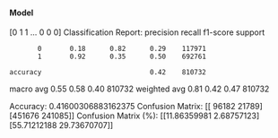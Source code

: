 #### Model
[0 1 1 ... 0 0 0]
Classification Report:
              precision    recall  f1-score   support

           0       0.18      0.82      0.29    117971
           1       0.92      0.35      0.50    692761

    accuracy                           0.42    810732
   macro avg       0.55      0.58      0.40    810732
weighted avg       0.81      0.42      0.47    810732

Accuracy: 0.41600306883162375
Confusion Matrix:
[[ 96182  21789]
 [451676 241085]]
Confusion Matrix (%):
[[11.86359981  2.68757123]
 [55.71212188 29.73670707]]

